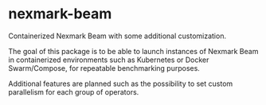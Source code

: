 # nexmark-beam

Containerized Nexmark Beam with some additional customization.

The goal of this package is to be able to launch instances of Nexmark Beam in containerized environments such as Kubernetes or Docker Swarm/Compose, for repeatable benchmarking purposes.

Additional features are planned such as the possibility to set custom parallelism for each group of operators.
